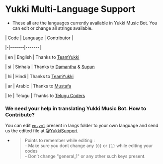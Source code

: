 # Yukki Multi-Language Support

- These all are the languages currently available in Yukki Music Bot. You can edit or change all strings available.

| Code | Language | Contributor |

|-|-------|-------|

| en | English | Thanks to [TeamYukki](https://t.me/TeamYukki)

| si | Sinhala  | Thanks to [Damantha](https://t.me/MrItzme) & [Supun](https://t.me/Supunma)

| hi | Hindi  | Thanks to [TeamYukki](https://t.me/TeamYukki)

| ar | Arabic | Thanks to [Mustafa](https://t.me/tr_4z)

| te | Telugu | Thanks to [Telugu Coders](https://t.me/tgshadow_fighters)

### We need your help in translating Yukki Music Bot. How to Contribute?

You can edit [`en.yml`](https://github.com/TeamYukki/YukkiMusicBot/blob/master/strings/langs/en.yml) present in langs folder to your own language and send us the edited file at [@YukkiSupport](https://t.me/YukkiSupport)

- > Points to remember while editing : <br> - Make sure you dont change any `{0}` or `{1}` while editing your codes <br> - Don’t change "general_1" or any other such keys present.

